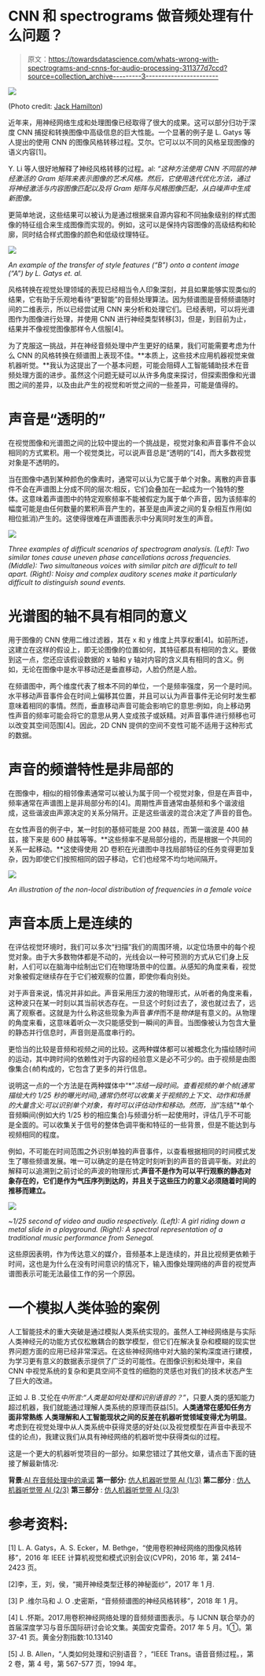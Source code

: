 # CNN 和 spectrograms 做音频处理有什么问题？

> 原文：<https://towardsdatascience.com/whats-wrong-with-spectrograms-and-cnns-for-audio-processing-311377d7ccd?source=collection_archive---------3----------------------->

![](img/33af05c10adbfadcd19a32f7c1cf2fe4.png)

(Photo credit: [Jack Hamilton](https://unsplash.com/@jacc?utm_source=medium&utm_medium=referral))

近年来，用神经网络生成和处理图像已经取得了很大的成果。这可以部分归功于深度 CNN 捕捉和转换图像中高级信息的巨大性能。一个显著的例子是 L. Gatys 等人提出的使用 CNN 的图像风格转移过程。艾尔。它可以以不同的风格呈现图像的语义内容[1]。

Y. Li 等人很好地解释了神经风格转移的过程。al: *“这种方法使用 CNN 不同层的神经激活的 Gram 矩阵来表示图像的艺术风格。然后，它使用迭代优化方法，通过将神经激活与内容图像匹配以及将 Gram 矩阵与风格图像匹配，从白噪声中生成新图像。*

更简单地说，这些结果可以被认为是通过根据来自源内容和不同抽象级别的样式图像的特征组合来生成图像而实现的。例如，这可以是保持内容图像的高级结构和轮廓，同时结合样式图像的颜色和低级纹理特征。

![](img/65cd2aa127fdf1eac1190b4e7650114a.png)

*An example of the transfer of style features (“B”) onto a content image (“A”) by L. Gatys et. al.*

风格转换在视觉处理领域的表现已经相当令人印象深刻，并且如果能够实现类似的结果，它有助于乐观地看待“更智能”的音频处理算法。因为频谱图是音频频谱随时间的二维表示，所以已经尝试用 CNN 来分析和处理它们。已经表明，可以将光谱图作为图像进行处理，并使用 CNN 进行神经类型转移[3]，但是，到目前为止，结果并不像视觉图像那样令人信服[4]。

为了克服这一挑战，并在神经音频处理中产生更好的结果，我们可能需要考虑为什么 CNN 的风格转换在频谱图上表现不佳。**本质上，这些技术应用机器视觉来做机器听觉。**我认为这提出了一个基本问题，可能会阻碍人工智能辅助技术在音频处理方面的进步。虽然这个问题无疑可以从许多角度来探讨，但探索图像和光谱图之间的差异，以及由此产生的视觉和听觉之间的一些差异，可能是值得的。

# 声音是“透明的”

在视觉图像和光谱图之间的比较中提出的一个挑战是，视觉对象和声音事件不会以相同的方式累积。用一个视觉类比，可以说声音总是“透明的”[4]，而大多数视觉对象是不透明的。

当在图像中遇到某种颜色的像素时，通常可以认为它属于单个对象。离散的声音事件不会在声谱图上分成不同的层次:相反，它们会叠加在一起成为一个独特的整体。这意味着声谱图中的特定观察频率不能被假定为属于单个声音，因为该频率的幅度可能是由任何数量的累积声音产生的，甚至是由声波之间的复杂相互作用(如相位抵消)产生的。这使得很难在声谱图表示中分离同时发生的声音。

![](img/35338c0d22a016d06e9783ddfe627503.png)

*Three examples of difficult scenarios of spectrogram analysis. (Left): Two similar tones cause uneven phase cancellations across frequencies. (Middle): Two simultaneous voices with similar pitch are difficult to tell apart. (Right): Noisy and complex auditory scenes make it particularly difficult to distinguish sound events.*

# 光谱图的轴不具有相同的意义

用于图像的 CNN 使用二维过滤器，其在 x 和 y 维度上共享权重[4]。如前所述，这建立在这样的假设上，即无论图像的位置如何，其特征都具有相同的含义。要做到这一点，您还应该假设数据的 x 轴和 y 轴对内容的含义具有相同的含义。例如，无论在图像中是水平移动还是垂直移动，人脸仍然是人脸。

在频谱图中，两个维度代表了根本不同的单位，一个是频率强度，另一个是时间。水平移动声音事件会在时间上偏移其位置，并且可以认为声音事件无论何时发生都意味着相同的事情。然而，垂直移动声音可能会影响它的意思:例如，向上移动男性声音的频率可能会将它的意思从男人变成孩子或妖精。对声音事件进行频移也可以改变其空间范围[4]。因此，2D CNN 提供的空间不变性可能不适用于这种形式的数据。

# 声音的频谱特性是非局部的

在图像中，相似的相邻像素通常可以被认为属于同一个视觉对象，但是在声音中，频率通常在声谱图上是非局部分布的[4]。周期性声音通常由基频和多个谐波组成，这些谐波由声源决定的关系分隔开。正是这些谐波的混合决定了声音的音色。

在女性声音的例子中，某一时刻的基频可能是 200 赫兹，而第一谐波是 400 赫兹，接下来是 600 赫兹等等。**这些频率不是局部分组的，而是根据一个共同的关系一起移动。**这使得使用 2D 卷积在光谱图中寻找局部特征的任务变得更加复杂，因为即使它们按照相同的因子移动，它们也经常不均匀地间隔开。

![](img/9234fc865040cbb015a2e3aec3bec6ca.png)

*An illustration of the non-local distribution of frequencies in a female voice*

# 声音本质上是连续的

在评估视觉环境时，我们可以多次“扫描”我们的周围环境，以定位场景中的每个视觉对象。由于大多数物体都是不动的，光线会以一种可预测的方式从它们身上反射，人们可以在脑海中绘制出它们在物理场景中的位置。从感知的角度来看，视觉对象被假定继续存在于它们被观察的位置，即使你看向别处。

对于声音来说，情况并非如此。声音采用压力波的物理形式，从听者的角度来看，这种波只在某一时刻以其当前状态存在。一旦这个时刻过去了，波也就过去了，远离了观察者。这就是为什么称这些现象为声音*事件*而不是*物体*是有意义的。从物理的角度来看，这意味着听众一次只能感受到一瞬间的声音。当图像被认为包含大量的静态并行信息时，声音则是高度串行的。

更恰当的比较是音频和视频之间的比较。这两种媒体都可以被概念化为描绘随时间的运动，其中跨时间的依赖性对于内容的经验意义是必不可少的。由于视频是由图像集合(*帧*)构成的，它包含了更多的并行信息。

说明这一点的一个方法是在两种媒体中“*”*冻结一段时间。查看视频的单个帧(通常描绘大约 1/25 秒的曝光时间),通常仍然可以收集关于视频的上下文、动作和场景的大量含义:可以识别单个对象，有时可以评估动作和移动。然而，当*“冻结”*单个音频瞬间(例如大约 1/25 秒的相应集合)与频谱分析一起使用时，评估几乎不可能是全面的。可以收集关于信号的整体色调平衡和特征的一些背景，但是不能达到与视频相同的程度。

例如，不可能在时间范围之外识别单独的声音事件，以查看根据相同的时间模式发生了哪些频谱发展。唯一可以确定的是在特定时刻听到的声音的音调平衡。对此的解释可以追溯到之前讨论的声波的物理形式:**声音不是作为可以平行观察的静态对象存在的，它们是作为气压序列到达的，并且关于这些压力的意义必须随着时间的推移而建立。**

![](img/a9b40af1ceb95a2a1cadcd40e6e51f69.png)

~*1/25 second of video and audio respectively. (Left): A girl riding down a metal slide in a playground. (Right): A spectral representation of a traditional music performance from Senegal.*

这些原因表明，作为传达意义的媒介，音频基本上是连续的，并且比视频更依赖于时间，这也是为什么在没有时间意识的情况下，输入图像处理网络的声音的视觉声谱图表示可能无法最佳工作的另一个原因。

# 一个模拟人类体验的案例

人工智能技术的重大突破是通过模拟人类系统实现的。虽然人工神经网络是与实际人类神经元的功能方式仅松散耦合的数学模型，但它们在解决复杂和模糊的现实世界问题方面的应用已经非常深远。在这些神经网络中对大脑的架构深度进行建模，为学习更有意义的数据表示提供了广泛的可能性。在图像识别和处理中，来自 CNN 中视觉系统的复杂和更具空间不变性的细胞的灵感也对我们的技术状态产生了巨大的改进。

正如 J. B .艾伦在*中所言:“人类是如何处理和识别语音的？”*，只要人类的感知能力超过机器，我们就能通过理解人类系统的原理而获益[5]。**人类通常在感知任务方面非常熟练** **人类理解和人工智能现状之间的反差在机器听觉领域变得尤为明显**。考虑到在视觉处理中从人类系统中获得灵感的好处(以及视觉模型在声音中表现不佳的论点)，我建议我们从具有神经网络的机器听觉中获得类似的过程。

这是一个更大的机器听觉项目的一部分。如果您错过了其他文章，请点击下面的链接了解最新情况:

**背景**:[AI 在音频处理中的承诺](/the-promise-of-ai-in-audio-processing-a7e4996eb2ca)
**第一部分:** [仿人机器听觉带 AI (1/3)](/human-like-machine-hearing-with-ai-1-3-a5713af6e2f8)
**第二部分** : [仿人机器听觉带 AI (2/3)](/human-like-machine-hearing-with-ai-2-3-f9fab903b20a)
**第三部分** : [仿人机器听觉带 AI (3/3)](/human-like-machine-hearing-with-ai-3-3-fd6238426416)

# 参考资料:

[1] L. A. Gatys，A. S. Ecker，M. Bethge，“使用卷积神经网络的图像风格转移”，2016 年 IEEE 计算机视觉和模式识别会议(CVPR)，2016 年，第 2414–2423 页。

[2]李，王，刘，侯，“揭开神经类型迁移的神秘面纱”，2017 年 1 月.

[3] P .维尔马和 J. O .史密斯，“音频频谱图的神经风格转移”，2018 年 1 月。

[4] L .怀斯。2017.用卷积神经网络处理的音频频谱图表示。与 IJCNN 联合举办的首届深度学习与音乐国际研讨会论文集。美国安克雷奇。2017 年 5 月。1①。第 37-41 页。黄金分割指数:10.13140

[5] J. B. Allen，“人类如何处理和识别语音？，“IEEE Trans。语音音频过程。，第 2 卷，第 4 号，第 567-577 页，1994 年。